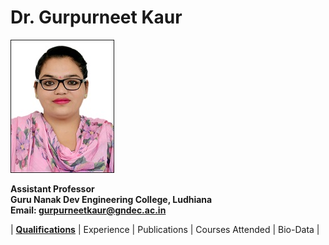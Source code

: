 # Dr. Gurpurneet Kaur

![photo](Images/Gurpurneet_Kaur.jpg)

**Assistant Professor**  
**Guru Nanak Dev Engineering College, Ludhiana**  
**Email: gurpurneetkaur@gndec.ac.in**


| **[Qualifications](Qualifications.md)** | Experience | Publications | Courses Attended | Bio-Data |
